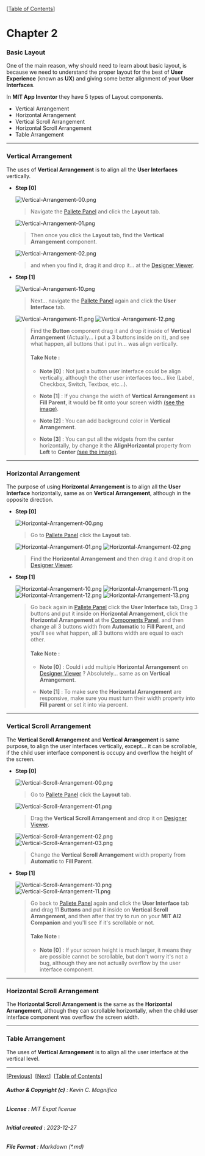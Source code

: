 [[Table of Contents](Index.md#tblcontents)]

# Chapter 2

### Basic Layout

One of the main reason, why should need to learn about basic layout, is because we need to understand the proper layout for the best of **User Experience** (known as **UX**) and giving some better alignment of your **User Interfaces**.

In **MIT App Inventor** they have 5 types of Layout components.

  * Vertical Arrangement
  * Horizontal Arrangement
  * Vertical Scroll Arrangement
  * Horizontal Scroll Arrangement
  * Table Arrangement

---

### Vertical Arrangement

The uses of **Vertical Arrangement** is to align all the **User Interfaces** vertically.

* **Step [0]**

    ![Vertical-Arrangement-00.png](assets//Chapter-2//Vertical-Arrangement-00.png)

    > Navigate the [Pallete Panel](assets//Common//Pallete-Panel.png) and click the **Layout** tab.

    ![Vertical-Arrangement-01.png](assets//Chapter-2//Vertical-Arrangement-01.png)

    > Then once you click the **Layout** tab, find the **Vertical Arrangement** component.

    ![Vertical-Arrangement-02.png](assets//Chapter-2//Vertical-Arrangement-02.png)
    
    > and when you find it, drag it and drop it... at the [Designer Viewer](assets//Common//Designer-Viewer.png).

* **Step [1]**

    ![Vertical-Arrangement-10.png](assets//Chapter-2//Vertical-Arrangement-10.png)

    > Next... navigate the [Pallete Panel](assets//Common//Pallete-Panel.png) again and click the **User Interface** tab.

    ![Vertical-Arrangement-11.png](assets//Chapter-2//Vertical-Arrangement-11.png)
    ![Vertical-Arrangement-12.png](assets//Chapter-2//Vertical-Arrangement-12.png)

    > Find the **Button** component drag it and drop it inside of **Vertical Arrangement** (Actually... i put a 3 buttons inside on it), and see what happen, all buttons that i put in... was align vertically.
    > 
    > #### Take Note :
    > 
    > * **Note [0]** : Not just a button user interface could be align vertically, although the other user interfaces too... like (Label, Checkbox, Switch, Textbox, etc...).
    >
    > * **Note [1]** : If you change the width of **Vertical Arrangement** as **Fill Parent**, it would be fit onto your screen width [(see the image)](assets//Common//Fill-parent.png).
    >
    > * **Note [2]** : You can add background color in **Vertical Arrangement**.
    >
    > * **Note [3]** : You can put all the widgets from the center horizontally, by change it the **AlignHorizontal** property from **Left** to **Center**  [(see the image)](assets//Common//AlignHorizontal-Center.png).

---

### Horizontal Arrangement

The purpose of using **Horizontal Arrangement** is to align all the **User Interface** horizontally, same as on **Vertical Arrangement**, although in the opposite direction.

* **Step [0]**

    ![Horizontal-Arrangement-00.png](assets//Chapter-2//Horizontal-Arrangement-00.png)

    > Go to [Pallete Panel](assets//Common//Pallete-Panel.png) click the **Layout** tab.

    ![Horizontal-Arrangement-01.png](assets//Chapter-2//Horizontal-Arrangement-01.png)
    ![Horizontal-Arrangement-02.png](assets//Chapter-2//Horizontal-Arrangement-02.png)

    > Find the **Horizontal Arrangement** and then drag it and drop it on [Designer Viewer](assets//Common//Designer-Viewer.png).

* **Step [1]**

    ![Horizontal-Arrangement-10.png](assets//Chapter-2//Horizontal-Arrangement-10.png)
    ![Horizontal-Arrangement-11.png](assets//Chapter-2//Horizontal-Arrangement-11.png)
    ![Horizontal-Arrangement-12.png](assets//Chapter-2//Horizontal-Arrangement-12.png)
    ![Horizontal-Arrangement-13.png](assets//Chapter-2//Horizontal-Arrangement-13.png)

    > Go back again in [Pallete Panel](assets//Common//Pallete-Panel.png) click the **User Interface** tab, Drag 3 buttons and put it inside on **Horizontal Arrangement**, click the **Horizontal Arrangement** at the [Components Panel](assets//Common//Components-Panel.png), and then change all 3 buttons width from **Automatic** to **Fill Parent**, and you'll see what happen, all 3 buttons width are equal to each other.
    >
    > #### Take Note :
    > 
    > * **Note [0]** : Could i add multiple **Horizontal Arrangement** on [Designer Viewer](assets//Common//Designer-Viewer.png) ? Absolutely... same as on **Vertical Arrangement**.
    >
    > * **Note [1]** : To make sure the **Horizontal Arrangement** are responsive, make sure you must turn their width property into **Fill parent** or set it into via percent.

---

### Vertical Scroll Arrangement

The **Vertical Scroll Arrangement** and **Vertical Arrangement** is same purpose, to align the user interfaces vertically, except... it can be scrollable, if the child user interface component is occupy and overflow the height of the screen.

* **Step [0]**

    ![Vertical-Scroll-Arrangement-00.png](assets//Chapter-2//Vertical-Scroll-Arrangement-00.png)

    > Go to [Pallete Panel](assets//Common//Pallete-Panel.png) click the **Layout** tab.

    ![Vertical-Scroll-Arrangement-01.png](assets//Chapter-2//Vertical-Scroll-Arrangement-01.png)

    > Drag the **Vertical Scroll Arrangement** and drop it on [Designer Viewer](assets//Common//Designer-Viewer.png).

    ![Vertical-Scroll-Arrangement-02.png](assets//Chapter-2//Vertical-Scroll-Arrangement-02.png)
    ![Vertical-Scroll-Arrangement-03.png](assets//Chapter-2//Vertical-Scroll-Arrangement-03.png)

    > Change the **Vertical Scroll Arrangement** width property from **Automatic** to **Fill Parent**.

* **Step [1]**

    ![Vertical-Scroll-Arrangement-10.png](assets//Chapter-2//Vertical-Scroll-Arrangement-10.png)
    ![Vertical-Scroll-Arrangement-11.png](assets//Chapter-2//Vertical-Scroll-Arrangement-11.png)

    > Go back to [Pallete Panel](assets//Common//Pallete-Panel.png) again and click the **User Interface** tab and drag 11 **Buttons** and put it inside on **Vertical Scroll Arrangement**, and then after that try to run on your **MIT AI2 Companion** and you'll see if it's scrollable or not.
    >
    > #### Take Note :
    > 
    > * **Note [0]** : If your screen height is much larger, it means they are possible cannot be scrollable, but don't worry it's not a bug, although they are not actually overflow by the user interface component.

---

### Horizontal Scroll Arrangement

The **Horizontal Scroll Arrangement** is the same as the **Horizontal Arrangement**, although they can scrollable horizontally, when the child user interface component was overflow the screen width.

---

### Table Arrangement

The uses of **Vertical Arrangement** is to align all the user interface at the vertical level.

---

[[Previous](Chapter-1.md)]&nbsp;&nbsp;[[Next](Chapter-3.md)]&nbsp;&nbsp;[[Table of Contents](Index.md#tblcontents)]

###### **Author & Copyright (c)** : Kevin C. Magnifico

###### **License** : MIT Expat license

###### **Initial created** : 2023-12-27

###### **File Format** : Markdown (*.md)
